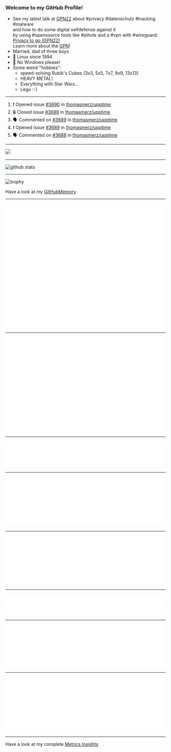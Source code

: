 ### Welcome to my GitHub Profile!
  
- See my latest talk at [GPN22](https://media.ccc.de/c/gpn22?sort=date) about #privacy #datenschutz #tracking #malware  
  and how to do some digital selfdefense against it  
  by using #opensource tools like #pihole and a #vpn with #wireguard:  
  [Privacy to go (GPN22)](https://github.com/thomasmerz/talks/tree/main/2024_05_30_GPN22_Privacy_to_go)  
  Learn more about the [GPN](https://entropia.de/GPN)!
- Married, dad of three boys
- 🐧 Linux since 1994
- 🚫 No Windows please!
- Some weird "hobbies":
  - speed-solving Rubik's Cubes (3x3, 5x5, 7x7, 9x9, 13x13)
  - HEAVY METAL!
  - Everything with Star Wars…
  - Lego :-)
  
---

<!--START_SECTION:activity-->
1. ❗ Opened issue [#3690](https://github.com/thomasmerz/upptime/issues/3690) in [thomasmerz/upptime](https://github.com/thomasmerz/upptime)
2. 🔒 Closed issue [#3689](https://github.com/thomasmerz/upptime/issues/3689) in [thomasmerz/upptime](https://github.com/thomasmerz/upptime)
3. 🗣 Commented on [#3689](https://github.com/thomasmerz/upptime/issues/3689#issuecomment-3176855400) in [thomasmerz/upptime](https://github.com/thomasmerz/upptime)
4. ❗ Opened issue [#3689](https://github.com/thomasmerz/upptime/issues/3689) in [thomasmerz/upptime](https://github.com/thomasmerz/upptime)
5. 🗣 Commented on [#3688](https://github.com/thomasmerz/upptime/issues/3688#issuecomment-3176399508) in [thomasmerz/upptime](https://github.com/thomasmerz/upptime)
<!--END_SECTION:activity-->

---

![](https://komarev.com/ghpvc/?username=thomasmerz)

---
  
![github stats](https://github-readme-stats.vercel.app/api?username=thomasmerz&show_icons=true)  
  
---
  
![trophy](https://github-profile-trophy.vercel.app/?username=thomasmerz&column=3&margin-w=10&margin-h=10)  
  
Have a look at my [GitHubMemory](https://githubmemory.com/@thomasmerz)
  
---
  
![Metrics Base](/metrics.base.svg)
  
---
  
![My coding habits](/metrics.plugin.habits.charts.svg)
  
---
  
![My coding facts](/metrics.plugin.habits.facts.svg)
  
---
  
![Followup Opened by me](/metrics.plugin.followup.user.svg)
  
---
  
![Followup Opened on user's repositories](/metrics.plugin.followup.svg)
  
---
  
![My Achievmens](/metrics.plugin.achievements.svg)
  
---
  
![My Languages Details](/metrics.plugin.languages.details.svg)
  
---
  
![My Languages Indepth](/metrics.plugin.languages.indepth.svg)
  
---
  
Have a look at my complete [Metrics Insights](https://metrics.lecoq.io/about/thomasmerz)


